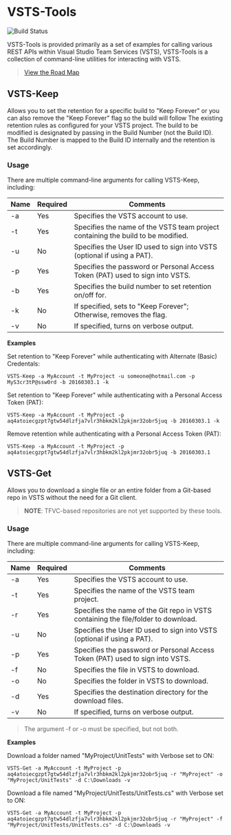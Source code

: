 # VSTS-Tools
![Build Status](https://devmatter.visualstudio.com/DefaultCollection/_apis/public/build/definitions/bd278cd4-6a00-4e7d-9f77-026bdef28849/10/badge)

VSTS-Tools is provided primarily as a set of examples for calling various REST APIs within Visual Studio Team Services (VSTS), VSTS-Tools  is a collection of 
command-line utilities for interacting with VSTS.

> [View the Road Map](https://github.com/jbramwell/VSTS-Tools/wiki/Road-Map)

## VSTS-Keep
Allows you to set the retention for a specific build to "Keep Forever" or you can also remove the "Keep Forever" flag so the build will follow The
existing retention rules as configured for your VSTS project. The build to be modified is designated by passing in the Build Number (not the Build
ID). The Build Number is mapped to the Build ID internally and the retention is set accordingly.

### Usage
There are multiple command-line arguments for calling VSTS-Keep, including:

|Name     |Required|Comments                                                                        |
|---------|--------|--------------------------------------------------------------------------------|
|-a       |Yes     |Specifies the VSTS account to use.                                              |
|-t       |Yes     |Specifies the name of the VSTS team project containing the build to be modified.|
|-u       |No      |Specifies the User ID used to sign into VSTS (optional if using a PAT).         |
|-p       |Yes     |Specifies the password or Personal Access Token (PAT) used to sign into VSTS.   |
|-b       |Yes     |Specifies the build number to set retention on/off for.                         |
|-k       |No      |If specified, sets to "Keep Forever"; Otherwise, removes the flag.              |
|-v       |No      |If specified, turns on verbose output.                                          |

**Examples**

Set retention to "Keep Forever" while authenticating with Alternate (Basic) Credentals:

    VSTS-Keep -a MyAccount -t MyProject -u someone@hotmail.com -p MyS3cr3tP@ssw0rd -b 20160303.1 -k

Set retention to "Keep Forever" while authenticating with a Personal Access Token (PAT):

    VSTS-Keep -a MyAccount -t MyProject -p aq4atoiecgzpt7gtw54dlzfja7vlr3hbkm2kl2pkjmr32obr5juq -b 20160303.1 -k

Remove retention while authenticating with a Personal Access Token (PAT):

    VSTS-Keep -a MyAccount -t MyProject -p aq4atoiecgzpt7gtw54dlzfja7vlr3hbkm2kl2pkjmr32obr5juq -b 20160303.1

## VSTS-Get
Allows you to download a single file or an entire folder from a Git-based repo in VSTS without the need for a Git client.

> **NOTE**: TFVC-based repositories are not yet supported by these tools.

### Usage
There are multiple command-line arguments for calling VSTS-Keep, including:

|Name     |Required|Comments                                                                          |
|---------|--------|----------------------------------------------------------------------------------|
|-a       |Yes     |Specifies the VSTS account to use.                                                |
|-t       |Yes     |Specifies the name of the VSTS team project.                                      |
|-r       |Yes     |Specifies the name of the Git repo in VSTS containing the file/folder to download.|
|-u       |No      |Specifies the User ID used to sign into VSTS (optional if using a PAT).           |
|-p       |Yes     |Specifies the password or Personal Access Token (PAT) used to sign into VSTS.     |
|-f       |No      |Specifies the file in VSTS to download.                                           |
|-o       |No      |Specifies the folder in VSTS to download.                                         |
|-d       |Yes     |Specifies the destination directory for the download files.                       |
|-v       |No      |If specified, turns on verbose output.                                            |

> The argument -f or -o must be specified, but not both.

**Examples**

Download a folder named "MyProject/UnitTests" with Verbose set to ON:

    VSTS-Get -a MyAccount -t MyProject -p aq4atoiecgzpt7gtw54dlzfja7vlr3hbkm2kl2pkjmr32obr5juq -r "MyProject" -o "MyProject/UnitTests" -d C:\Downloads -v

Download a file named "MyProject/UnitTests/UnitTests.cs" with Verbose set to ON:

    VSTS-Get -a MyAccount -t MyProject -p aq4atoiecgzpt7gtw54dlzfja7vlr3hbkm2kl2pkjmr32obr5juq -r "MyProject" -f "MyProject/UnitTests/UnitTests.cs" -d C:\Downloads -v
